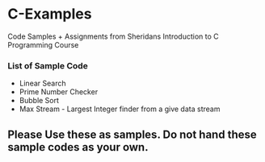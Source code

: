 # C-Examples
Code Samples + Assignments from Sheridans Introduction to C Programming Course

### List of Sample Code
- Linear Search
- Prime Number Checker
- Bubble Sort
- Max Stream - Largest Integer finder from a give data stream

## Please Use these as samples. Do not hand these sample codes as your own.
